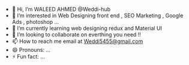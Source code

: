 - 👋 Hi, I’m  WALEED AHMED @Weddi-hub
- 👀 I’m interested in Web Designing front end , SEO Marketing , Google Ads  , photoshop ...
- 🌱 I’m currently learning web designing redux and Material UI
- 💞️ I’m looking to collaborate on everthing you need !!
- 📫 How to reach me email at Weddi5455@gmail.com
- 😄 Pronouns: ...
- ⚡ Fun fact: ...

<!---
Weddi-hub/Weddi-hub is a ✨ special ✨ repository because its `README.md` (this file) appears on your GitHub profile.
You can click the Preview link to take a look at your changes.
--->
